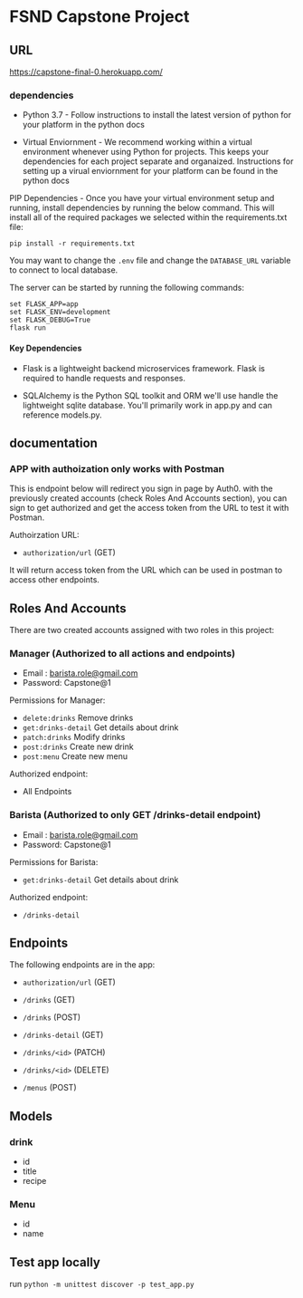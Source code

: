 # FSND Capstone Project

## URL

https://capstone-final-0.herokuapp.com/

### dependencies 
- Python 3.7 - Follow instructions to install the latest version of python for your platform in the python docs

- Virtual Enviornment - We recommend working within a virtual environment whenever using Python for projects. This keeps your dependencies for each project separate and organaized. Instructions for setting up a virual enviornment for your platform can be found in the python docs

PIP Dependencies - Once you have your virtual environment setup and running, install dependencies by running the below command. This will install all of the required packages we selected within the requirements.txt file:

`pip install -r requirements.txt`

You may want to change the `.env` file and change the `DATABASE_URL` variable to connect to local database.

The server can be started by running the following commands:
```
set FLASK_APP=app
set FLASK_ENV=development
set FLASK_DEBUG=True
flask run
```


#### Key Dependencies

- Flask is a lightweight backend microservices framework. Flask is required to handle requests and responses.

- SQLAlchemy is the Python SQL toolkit and ORM we'll use handle the lightweight sqlite database. You'll primarily work in app.py and can reference models.py.

## documentation

### APP with authoization only works with Postman
This is endpoint below will redirect you sign in page by Auth0. with the previously created accounts (check Roles And Accounts section), you can sign to get authorized and get the access token from the URL to test it with Postman.


Authoirzation URL:
- `authorization/url` (GET)

It will return access token from the URL which can be used in postman to access other endpoints.


## Roles And Accounts

There are two created accounts assigned with two roles in this project:

### Manager (Authorized to all actions and endpoints)

- Email : barista.role@gmail.com
- Password: Capstone@1

Permissions for Manager:

- `delete:drinks` Remove drinks
- `get:drinks-detail` Get details about drink
- `patch:drinks` Modify drinks
- `post:drinks` Create new drink
- `post:menu` Create new menu

Authorized endpoint:

- All Endpoints


### Barista (Authorized to only GET /drinks-detail endpoint)

- Email : barista.role@gmail.com
- Password: Capstone@1

Permissions for Barista:

- `get:drinks-detail` Get details about drink

Authorized endpoint:

- `/drinks-detail`



## Endpoints
The following endpoints are in the app:

- `authorization/url` (GET)

- `/drinks` (GET)
- `/drinks` (POST)
- `/drinks-detail` (GET)
- `/drinks/<id>` (PATCH)
- `/drinks/<id>` (DELETE)
- `/menus` (POST)


##  Models

### drink
- id
- title
- recipe

### Menu
- id
- name


## Test app locally

run `python -m unittest discover -p test_app.py`

